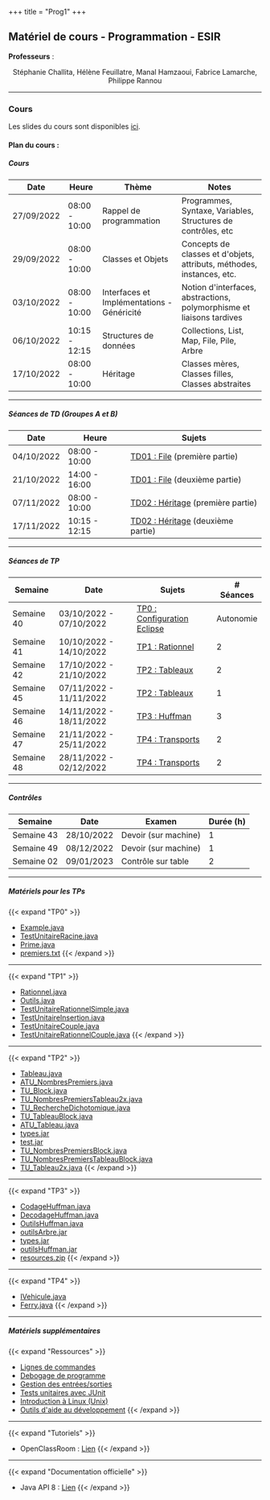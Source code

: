 +++
title = "Prog1"
+++

## Matériel de cours - Programmation - ESIR

**Professeurs** : 
<p style="text-align: center;">
Stéphanie Challita, Hélène Feuillatre, Manal Hamzaoui, Fabrice Lamarche, Philippe Rannou 
</p>

---

### Cours
				
Les slides du cours sont disponibles [ici](/prog/cours-prog-ESIR.pdf).

#### Plan du cours :

##### Cours

| Date | Heure | Thème | Notes |
| -------- | -------- | -------- | -------- |
| 27/09/2022 | 08:00 - 10:00 | Rappel de programmation | Programmes, Syntaxe, Variables, Structures de contrôles, etc |
| 29/09/2022 | 08:00 - 10:00 | Classes et Objets | Concepts de classes et d'objets, attributs, méthodes, instances, etc. |
| 03/10/2022 | 08:00 - 10:00 | Interfaces et Implémentations - Généricité | Notion d'interfaces, abstractions, polymorphisme et liaisons tardives | 
| 06/10/2022 | 10:15 - 12:15 | Structures de données | Collections, List, Map, File, Pile, Arbre |
| 17/10/2022 | 08:00 - 10:00 | Héritage | Classes mères, Classes filles, Classes abstraites | 

---

##### Séances de TD (Groupes A et B)

| Date | Heure | Sujets |
| -------- | -------- | -------- |
| 04/10/2022 | 08:00 - 10:00 | [TD01 : File](/prog/TD01-file-prog-ESIR.pdf) (première partie) | 
| 21/10/2022 | 14:00 - 16:00 | [TD01 : File](/prog/TD01-file-prog-ESIR.pdf) (deuxième partie) | 
| 07/11/2022 | 08:00 - 10:00 | [TD02 : Héritage](/prog/TD02-heritage-prog-ESIR.pdf) (première partie) | 
| 17/11/2022 | 10:15 - 12:15 | [TD02 : Héritage](/prog/TD02-heritage-prog-ESIR.pdf) (deuxième partie) |
				
---

##### Séances de TP


| Semaine | Date | Sujets | # Séances |
| -------- | -------- | -------- | -------- |
| Semaine 40 | 03/10/2022 - 07/10/2022 | [TP0 : Configuration Eclipse](/prog/TP00-config-prog-ESIR.pdf) | Autonomie | 
| Semaine 41 | 10/10/2022 - 14/10/2022 | [TP1 : Rationnel](/prog/TP01-rationnel-prog-ESIR.pdf) | 2 | 
| Semaine 42 | 17/10/2022 - 21/10/2022 | [TP2 : Tableaux](/prog/TP02-tableau-prog-ESIR.pdf) | 2 | 
| Semaine 45 | 07/11/2022 - 11/11/2022 | [TP2 : Tableaux](/prog/TP02-tableau-prog-ESIR.pdf) | 1 | 
| Semaine 46 | 14/11/2022 - 18/11/2022 | [TP3 : Huffman](/prog/TP03-huffman-prog-ESIR.pdf) | 3 | 
| Semaine 47 | 21/11/2022 - 25/11/2022 | [TP4 : Transports](/prog/TP04-transports-prog-ESIR.pdf) | 2 | 
| Semaine 48 | 28/11/2022 - 02/12/2022 | [TP4 : Transports](/prog/TP04-transports-prog-ESIR.pdf) | 2 | 
<!-- [Correction TP1](/prog/materials/tp1/correction-TP01.zip) -->

---

##### Contrôles</h3>

| Semaine | Date | Examen | Durée (h) |
| -------- | -------- | -------- | -------- |
| Semaine 43 | 28/10/2022 | Devoir (sur machine) | 1 | 
| Semaine 49 | 08/12/2022 | Devoir (sur machine)  | 1 | 
| Semaine 02 | 09/01/2023 | Contrôle sur table | 2 | 

---

##### Matériels pour les TPs

{{< expand "TP0" >}}
- [Example.java](/prog/materials/tp0/Exemple.java)
- [TestUnitaireRacine.java](/prog/materials/tp0/TestUnitaireRacine.java) 
- [Prime.java](/prog/materials/tp0/Prime.java)
- [premiers.txt](/prog/materials/tp0/premiers.txt)
{{< /expand >}}

---	

{{< expand "TP1" >}}
- [Rationnel.java](/prog/materials/tp1/Rationnel.java)
- [Outils.java](/prog/materials/tp1/Outils.java)
- [TestUnitaireRationnelSimple.java](/prog/materials/tp1/TestUnitaireRationnelSimple.java)
- [TestUnitaireInsertion.java](/prog/materials/tp1/TestUnitaireInsertion.java)
- [TestUnitaireCouple.java](/prog/materials/tp1/TestUnitaireCouple.java)
- [TestUnitaireRationnelCouple.java](/prog/materials/tp1/TestUnitaireRationnelCouple.java)
{{< /expand >}}

---

{{< expand "TP2" >}}
- [Tableau.java](/prog/materials/tp2/Tableau.java)
- [ATU_NombresPremiers.java](/prog/materials/tp2/ATU_NombresPremiers.java)
- [TU_Block.java](/prog/materials/tp2/TU_Block.java)
- [TU_NombresPremiersTableau2x.java](/prog/materials/tp2/TU_NombresPremiersTableau2x.java)
- [TU_RechercheDichotomique.java](/prog/materials/tp2/TU_RechercheDichotomique.java)
- [TU_TableauBlock.java](/prog/materials/tp2/TU_TableauBlock.java)
- [ATU_Tableau.java](/prog/materials/tp2/ATU_Tableau.java)
- [types.jar](/prog/materials/tp2/types.jar)
- [test.jar](/prog/materials/tp2/test.jar)
- [TU_NombresPremiersBlock.java](/prog/materials/tp2/TU_NombresPremiersBlock.java)
- [TU_NombresPremiersTableauBlock.java](/prog/materials/tp2/TU_NombresPremiersTableauBlock.java)
- [TU_Tableau2x.java](/prog/materials/tp2/TU_Tableau2x.java)
{{< /expand >}}

---

{{< expand "TP3" >}}
- [CodageHuffman.java](/prog/materials/tp3/CodageHuffman.java)
- [DecodageHuffman.java](/prog/materials/tp3/DecodageHuffman.java)
- [OutilsHuffman.java](/prog/materials/tp3/OutilsHuffman.java)
- [outilsArbre.jar](/prog/materials/tp3/outilsArbre.jar)
- [types.jar](/prog/materials/tp3/types.jar)
- [outilsHuffman.jar](/prog/materials/tp3/outilsHuffman.jar)
- [resources.zip](/prog/materials/tp3/resources.zip)
{{< /expand >}}

---

{{< expand "TP4" >}}
- [IVehicule.java](/prog/materials/tp4/IVehicule.java)
- [Ferry.java](/prog/materials/tp4/Ferry.java)
{{< /expand >}}

---

##### Matériels supplémentaires
{{< expand "Ressources" >}}
- [Lignes de commandes](/prog/materials/resources/command_memento_fr.pdf)
- [Debogage de programme](/prog/materials/resources/debogage.pdf)
- [Gestion des entrées/sorties](/prog/materials/resources/entree_sortie.pdf)
- [Tests unitaires avec JUnit](/prog/materials/resources/test_unitaire_junit.pdf)
- [Introduction à Linux (Unix)](/prog/materials/resources/unix_linux_introduction_fr.pdf)
- [Outils d'aide au développement](/prog/materials/resources/outils.pdf)
{{< /expand >}}

---

{{< expand "Tutoriels" >}}
- OpenClassRoom : [Lien](https://openclassrooms.com/fr/courses/6173501-debutez-la-programmation-avec-java)
{{< /expand >}}

---

{{< expand "Documentation officielle" >}}
- Java API 8 : [Lien](https://docs.oracle.com/javase/8/docs/api/)
{{< /expand >}}
